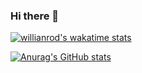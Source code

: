 ### Hi there 👋
[![willianrod's wakatime stats](https://github-readme-stats.vercel.app/api/wakatime?username=igoramos77)](https://github.com/igoramos77/github-readme-stats)

[![Anurag's GitHub stats](https://github-readme-stats.vercel.app/api?username=igoramos77)](https://github.com/igoramos77/github-readme-stats)


<!--
**igoramos77/igoramos77** is a ✨ _special_ ✨ repository because its `README.md` (this file) appears on your GitHub profile.

Here are some ideas to get you started:

- 🔭 I’m currently working on ...
- 🌱 I’m currently learning ...
- 👯 I’m looking to collaborate on ...
- 🤔 I’m looking for help with ...
- 💬 Ask me about ...
- 📫 How to reach me: ...
- 😄 Pronouns: ...
- ⚡ Fun fact: ...
-->
